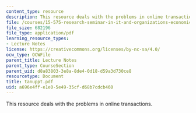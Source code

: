 ```yaml
---
content_type: resource
description: This resource deals with the problems in online transactions.
file: /courses/15-575-research-seminar-in-it-and-organizations-economic-perspectives-spring-2004/a696e4ffe1e05e4935cfd68b7cdcb460_tanuppt.pdf
file_size: 682196
file_type: application/pdf
learning_resource_types:
- Lecture Notes
license: https://creativecommons.org/licenses/by-nc-sa/4.0/
ocw_type: OCWFile
parent_title: Lecture Notes
parent_type: CourseSection
parent_uid: d8a83803-3e8a-8de4-0d18-d59a3d730ce8
resourcetype: Document
title: tanuppt.pdf
uid: a696e4ff-e1e0-5e49-35cf-d68b7cdcb460
---
```

This resource deals with the problems in online transactions.